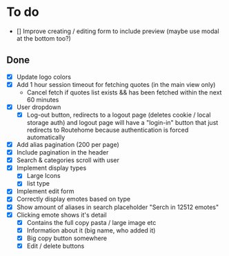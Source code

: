 # To do

- [] Improve creating / editing form to include preview (maybe use modal at the bottom too?)

## Done

- [x] Update logo colors
- [x] Add 1 hour session timeout for fetching quotes (in the main view only)
  - Cancel fetch if quotes list exists && has been fetched within the next 60 minutes
- [x] User dropdown
  - [x] Log-out button, redirects to a logout page (deletes cookie / local
    storage auth) and logout page will have a "login-in" button that just
    redirects to Routehome because authentication is forced automatically
- [x] Add alias pagination (200 per page)
- [x] Include pagination in the header
- [x] Search & categories scroll with user
- [x] Implement display types
  - [x] Large Icons
  - [x] list type
- [x] Implement edit form
- [x] Correctly display emotes based on type
- [x] Show amount of aliases in search placeholder "Serch in 12512 emotes"
- [x] Clicking emote shows it's detail
  - [x] Contains the full copy pasta / large image etc
  - [x] Information about it (big name, who added it)
  - [x] Big copy button somewhere
  - [x] Edit / delete buttons
